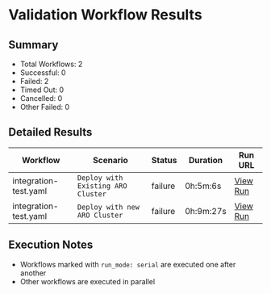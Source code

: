 # Validation Workflow Results

## Summary
- Total Workflows: 2
- Successful: 0
- Failed: 2
- Timed Out: 0
- Cancelled: 0
- Other Failed: 0

## Detailed Results

| Workflow | Scenario | Status | Duration | Run URL |
|----------|----------|---------|-----------|----------|
| integration-test.yaml | `Deploy with Existing ARO Cluster` | failure | 0h:5m:6s | [View Run](https://github.com/WASdev/azure.liberty.aro/actions/runs/18044619601) |
| integration-test.yaml | `Deploy with new ARO Cluster` | failure | 0h:9m:27s | [View Run](https://github.com/WASdev/azure.liberty.aro/actions/runs/18044760033) |


## Execution Notes
- Workflows marked with `run_mode: serial` are executed one after another
- Other workflows are executed in parallel
